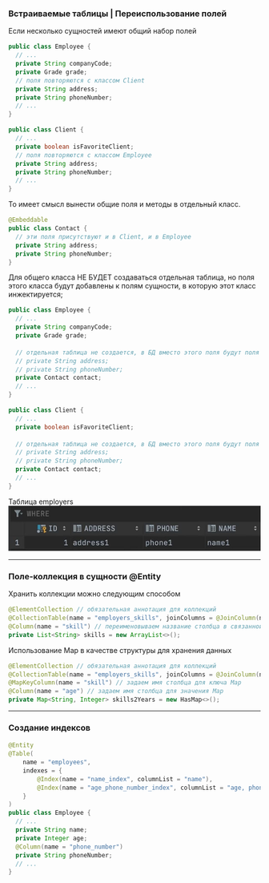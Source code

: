 ### Встраиваемые таблицы | Переиспользование полей

Если несколько сущностей имеют общий набор полей
```java
public class Employee {
  // ...
  private String companyCode;
  private Grade grade;
  // поля повторяются с классом Client
  private String address;
  private String phoneNumber;
  // ...
}
```
```java
public class Client {
  // ...
  private boolean isFavoriteClient;
  // поля повторяются с классом Employee
  private String address;
  private String phoneNumber;
  // ...
}
```

То имеет смысл вынести общие поля и методы в отдельный класс.

```java
@Embeddable
public class Contact {
  // эти поля присутствуют и в Client, и в Employee
  private String address;
  private String phoneNumber;
}
```
Для общего класса НЕ БУДЕТ создаваться отдельная таблица, но поля этого класса будут добавлены
к полям сущности, в которую этот класс инжектируется;

```java
public class Employee {
  // ...
  private String companyCode;
  private Grade grade;

  // отдельная таблица не создается, в БД вместо этого поля будут поля класса Contact, т.е.
  // private String address;
  // private String phoneNumber;
  private Contact contact;  
  // ...
}
```
```java
public class Client {
  // ...
  private boolean isFavoriteClient;

  // отдельная таблица не создается, в БД вместо этого поля будут поля класса Contact, т.е.
  // private String address;
  // private String phoneNumber;
  private Contact contact;
  // ...
}
```

Таблица employers
![img.png](img/img.png)

---

### Поле-коллекция в сущности @Entity

Хранить коллекции можно следующим способом

```java
@ElementCollection // обязательная аннотация для коллекций
@CollectionTable(name = "employers_skills", joinColumns = @JoinColumn(name = "employee_id")) // Коллекция будет храниться в отдельной таблице "employers_skills", связь "One-to-Many" осуществляется по полю "employee_id"
@Column(name = "skill") // переименовываем название столбца в связанной таблице
private List<String> skills = new ArrayList<>();
```

Использование Map в качестве структуры для хранения данных
```java
@ElementCollection // обязательная аннотация для коллекций
@CollectionTable(name = "employers_skills", joinColumns = @JoinColumn(name = "employee_id")) // Коллекция будет храниться в отдельной таблице "employers_skills", связь "One-to-Many" осуществляется по полю "employee_id"
@MapKeyColumn(name = "skill") // задаем имя столбца для ключа Map
@Column(name = "age") // задаем имя столбца для значения Map
private Map<String, Integer> skills2Years = new HasMap<>();
```

---

### Создание индексов

```java
@Entity
@Table(
    name = "employees",
    indexes = {
        @Index(name = "name_index", columnList = "name"),
        @Index(name = "age_phone_number_index", columnList = "age, phone_number", unique = true)
    }
)
public class Employee {
  // ...
  private String name;
  private Integer age;
  @Column(name = "phone_number")
  private String phoneNumber;
  // ...
}
```



